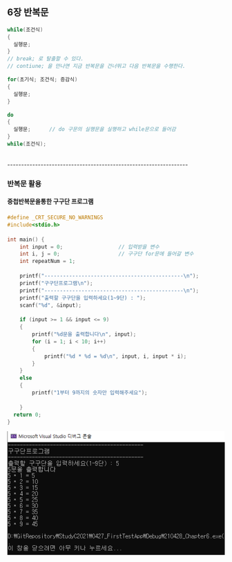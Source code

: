 ## 6장 반복문
```C
while(조건식)
{
  실행문;
}
// break; 로 탈출할 수 있다.
// contiune; 을 만나면 지금 반복문을 건너뛰고 다음 반복문을 수행한다.
```

```C
for(초기식; 조건식; 증감식)
{
  실행문;
}
```

```C
do
{
  실행문;      // do 구문의 실행문을 실행하고 while문으로 들어감
}
while(조건식);
```
<br>
-----------------------------------------------------------------

### 반복문 활용

#### 중첩반복문을통한 구구단 프로그램
```C
#define _CRT_SECURE_NO_WARNINGS
#include<stdio.h>

int main() {
	int input = 0;					// 입력받을 변수
	int i, j = 0;					// 구구단 for문에 들어갈 변수
	int repeatNum = 1;
	
	printf("---------------------------------------------\n");
	printf("구구단프로그램\n");
	printf("---------------------------------------------\n");
	printf("출력할 구구단을 입력하세요(1~9단) : ");
	scanf("%d", &input);

	if (input >= 1 && input <= 9)
	{
		printf("%d문을 출력합니다\n", input);
		for (i = 1; i < 10; i++)
		{
		    printf("%d * %d = %d\n", input, i, input * i);
		}
	}
	else
	{
		printf("1부터 9까지의 숫자만 입력해주세요");

	}
  return 0;
}
```
![구구단결과](https://github.com/SeoDongWoo1216/StudyC2021/blob/main/210428_Chapter6/result_image/6_gugudan.PNG)


#### 
